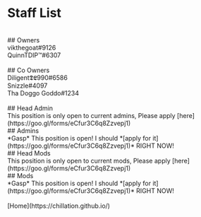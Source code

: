 # Staff List <br/>
<br/>
## Owners <br/>
vikthegoat#9126<br/>
QuinnTDIP™#6307<br/>
<br/>
## Co Owners <br/>
Diligent𝕯𝕷990#6586<br/>
Snizzle#4097<br/>
Tha Doggo Goddo#1234<br/>
<br/>
## Head Admin<br/>
This position is only open to current admins, Please apply [here](https://goo.gl/forms/eCfur3C6q8Zzvepj1)<br/>
## Admins<br/>
*Gasp* This position is open! I should *[apply for it](https://goo.gl/forms/eCfur3C6q8Zzvepj1)* RIGHT NOW!<br/>
## Head Mods<br/>
This position is only open to current mods, Please apply [here](https://goo.gl/forms/eCfur3C6q8Zzvepj1)<br/>
## Mods<br/>
*Gasp* This position is open! I should *[apply for it](https://goo.gl/forms/eCfur3C6q8Zzvepj1)* RIGHT NOW!<br/>
<br/>
[Home](https://chillation.github.io/)
